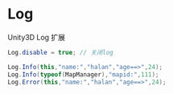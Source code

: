 # Log
Unity3D Log 扩展

```c#
Log.disable = true;	// 关闭log

Log.Info(this,"name:","halan","age==>",24);
Log.Info(typeof(MapManager),"mapid:",111);
Log.Error(this,"name:","halan","age==>",24);
```

